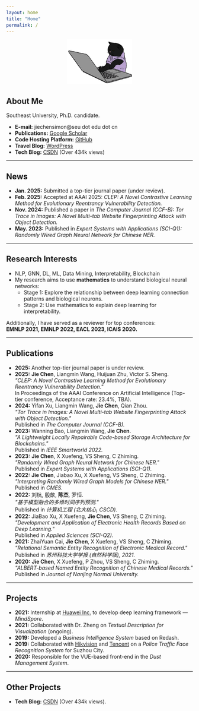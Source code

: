 ```yaml
---
layout: home
title: "Home"
permalink: /
---
```


<!-- 个人信息 -->
<div align="center">
    <img width="35%" src="assets/img/catcoding.gif" alt="catcoding" />
</div>

## About Me
Southeast University, Ph.D. candidate.

- **E-mail:** jiechensimon@seu dot edu dot cn  
- **Publications:** [Google Scholar](https://scholar.google.com/citations?user=29wfilcAAAAJ&hl=zh-CN)  
- **Code Hosting Platform:** [GitHub](https://github.com/JiechenSimon)  
- **Travel Blog:** [WordPress](https://idiotprofessorchen.wordpress.com/)  
- **Tech Blog:** [CSDN](https://drchen.blog.csdn.net/) (Over 434k views)

---

## News
- **Jan. 2025:** Submitted a top-tier journal paper (under review).  
- **Feb. 2025:** Accepted at AAAI 2025: *CLEP: A Novel Contrastive Learning Method for Evolutionary Reentrancy Vulnerability Detection.*  
- **Nov. 2024:** Published a paper in *The Computer Journal (CCF-B):* *Tor Trace in Images: A Novel Multi-tab Website Fingerprinting Attack with Object Detection.*  
- **May. 2023:** Published in *Expert Systems with Applications (SCI-Q1):* *Randomly Wired Graph Neural Network for Chinese NER.*

---

## Research Interests
- NLP, GNN, DL, ML, Data Mining, Interpretability, Blockchain  
- My research aims to use **mathematics** to understand biological neural networks:
  - Stage 1: Explore the relationship between deep learning connection patterns and biological neurons.  
  - Stage 2: Use mathematics to explain deep learning for interpretability.  

Additionally, I have served as a reviewer for top conferences:  
**EMNLP 2021, EMNLP 2022, EACL 2023, ICAIS 2020.**

---

## Publications
- **2025:** Another top-tier journal paper is under review.  
- **2025:** **Jie Chen**, Liangmin Wang, Huijuan Zhu, Victor S. Sheng.  
  *"CLEP: A Novel Contrastive Learning Method for Evolutionary Reentrancy Vulnerability Detection."*  
  In Proceedings of the AAAI Conference on Artificial Intelligence (Top-tier conference, Acceptance rate: 23.4%, TBA).  
- **2024:** Yifan Xu, Liangmin Wang, **Jie Chen**, Qian Zhou.  
  *"Tor Trace in Images: A Novel Multi-tab Website Fingerprinting Attack with Object Detection."*  
  Published in *The Computer Journal (CCF-B).*  
- **2023:** Wanning Bao, Liangmin Wang, **Jie Chen**.  
  *"A Lightweight Locally Repairable Code-based Storage Architecture for Blockchains."*  
  Published in *IEEE Smartworld 2022.*  
- **2023:** **Jie Chen**, X Xuefeng, VS Sheng, C Zhiming.  
  *"Randomly Wired Graph Neural Network for Chinese NER."*  
  Published in *Expert Systems with Applications (SCI-Q1).*  
- **2022:** **Jie Chen**, Jiabao Xu, X Xuefeng, VS Sheng, C Zhiming.  
  *"Interpreting Randomly Wired Graph Models for Chinese NER."*  
  Published in *CMES.*  
- **2022:** 刘杭, 殷歆, **陈杰**, 罗恒.  
  *"基于模型融合的多维时间序列预测."*  
  Published in *计算机工程 (北大核心, CSCD).*  
- **2022:** JiaBao Xu, X Xuefeng, **Jie Chen**, VS Sheng, C Zhiming.  
  *"Development and Application of Electronic Health Records Based on Deep Learning."*  
  Published in *Applied Sciences (SCI-Q2).*  
- **2021:** ZhaiYuan Cai, **Jie Chen**, X Xuefeng, VS Sheng, C Zhiming.  
  *"Relational Semantic Entity Recognition of Electronic Medical Record."*  
  Published in *苏州科技大学学报 (自然科学版), 2021.*  
- **2020:** **Jie Chen**, X Xuefeng, P Zhou, VS Sheng, C Zhiming.  
  *"ALBERT-based Named Entity Recognition of Chinese Medical Records."*  
  Published in *Journal of Nanjing Normal University.*

---

## Projects
- **2021:** Internship at [Huawei Inc.](https://www.huawei.com/en/corporate-information) to develop deep learning framework — *MindSpore*.  
- **2021:** Collaborated with Dr. Zheng on *Textual Description for Visualization* (ongoing).  
- **2019:** Developed a *Business Intelligence System* based on Redash.  
- **2019:** Collaborated with [Hikvision](https://www.hikvision.com/en/) and [Tencent](https://www.tencent.com/zh-cn) on a *Police Traffic Face Recognition System* for Suzhou City.  
- **2020:** Responsible for the VUE-based front-end in the *Dust Management System*.

---

## Other Projects
- **Tech Blog:** [CSDN](https://drchen.blog.csdn.net/) (Over 434k views).  